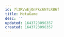 ```yaml
---
id: 7l3RVwEjOnPkc6N7LRB6f
title: MetaGame
desc: ''
updated: 1643723096357
created: 1643723096357
---
```


